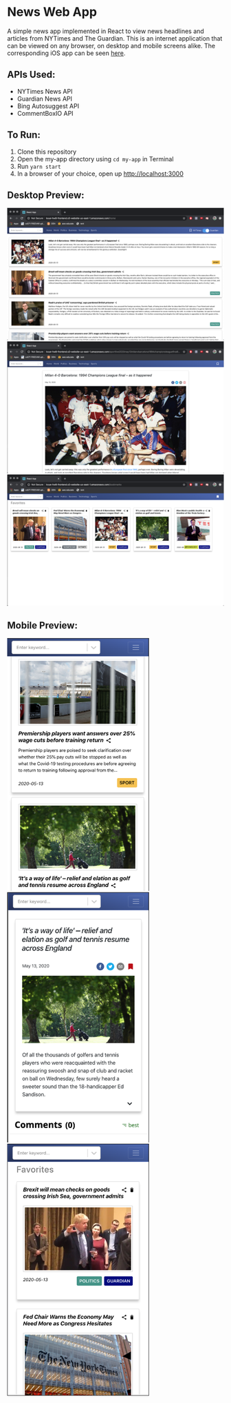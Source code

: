 # News Web App
A simple news app implemented in React to view news headlines and articles from NYTimes and The Guardian. This is an internet application that can be viewed on any browser, on desktop and mobile screens alike. The corresponding iOS app can be seen [here](https://github.com/kathleen-xue/news-ios-app).

## APIs Used:
* NYTimes News API
* Guardian News API
* Bing Autosuggest API
* CommentBoxIO API

## To Run: 
1. Clone this repository
1. Open the my-app directory using `cd my-app` in Terminal
1. Run `yarn start`
1. In a browser of your choice, open up [http://localhost:3000](http://localhost:3000)

## Desktop Preview:
![web home](/images/home.png)
![web detailed](/images/detailed.png)
![web bookmarks](/images/bookmarks.png)

## Mobile Preview:
<p float="left">
	<img src="/images/mobileHome.png" alt="mobile homepage" width="330"/>
	<img src="/images/mobileDetailed.png" alt="mobile detailed page" width="330"/>
	<img src="/images/mobileBookmarks.png" alt="mobile bookmarks" width="330"/>
</p>